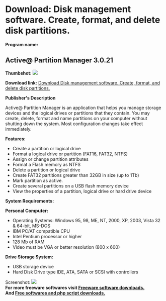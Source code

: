 # Download: Disk management software. Create, format, and delete disk partitions.

**Program name:**

## Active@ Partition Manager 3.0.21

  
**Thumbshot:** ![](http://www.freewarefiles.com/screenshot/activepartitionmngr13_md.gif)   
  
**Download link:** [Download Disk management software. Create, format, and delete disk partitions.](http://freesoftwares.boysofts.com/Active-Partition-Manager_program_51041.html)  
  


**Publisher's Description**  
  


Active@ Partition Manager is an application that helps you manage storage devices and the logical drives or partitions that they contain. You may create, delete, format and name partitions on your computer without shutting down the system. Most configuration changes take effect immediately. 

**Features:**

  * Create a partition or logical drive 
  * Format a logical drive or partition (FAT16, FAT32, NTFS) 
  * Assign or change partition attributes 
  * Format a Flash memory as NTFS 
  * Delete a partition or logical drive 
  * Create FAT32 partitions greater than 32GB in size (up to 1Tb) 
  * Mark partition as active. 
  * Create several partitions on a USB flash memory device 
  * View the properties of a partition, logical drive or hard drive device 

**System Requirements:**

**Personal Computer:**

  * Operating Systems: Windows 95, 98, ME, NT, 2000, XP, 2003, Vista 32 & 64-bit, MS-DOS 
  * IBM PC/AT compatible CPU 
  * Intel Pentium processor or higher 
  * 128 Mb of RAM 
  * Video must be VGA or better resolution (800 x 600) 

**Drive Storage System:**

  * USB storage device 
  * Hard Disk Drive type IDE, ATA, SATA or SCSI with controllers 

  
  
Screenshot: ![](http://www.freewarefiles.com/screenshot/activepartitionmngr13.gif)   
**For more freeware softwares visit [Freeware software downloads.](http://freesoftwares.boysofts.com/)**   
**And [Free softwares and php script downloads.](http://www.boysofts.com/)**
